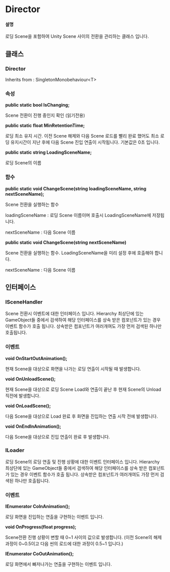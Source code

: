 # Director



#### 설명

로딩 Scene을 포함하여 Unity Scene 사이의 전환을 관리하는 클래스 입니다.



## 클래스



### Director

Inherits from : SingletonMonobehaviour\<T>



### 속성



**public static bool IsChanging;**

Scene 전환이 진행 중인지 확인 (읽기전용)


**public static float MinRetentionTime;**

로딩 최소 유지 시간. 이전 Scene 해제와 다음 Scene 로드를 빨리 완료 했어도 최소 로딩 유지시간이 지난 후에 다음 Scene 진입 연출이 시작됩니다.
기본값은 0초 입니다.


**public static string LoadingSceneName;**

로딩 Scene의 이름


### 함수



**public static void ChangeScene(string loadingSceneName, string nextSceneName);**

Scene 전환을 실행하는 함수

loadingSceneName : 로딩 Scene 이름이며 호출시 LoadingSceneName에 저장됩니다.

nextSceneName : 다음 Scene 이름



**public static void ChangeScene(string nextSceneName)**

Scene 전환을 실행하는 함수. LoadingSceneName을 미리 설정 후에 호출해야 합니다.

nextSceneName : 다음 Scene 이름



## 인터페이스



### ISceneHandler

Scene 전환시 이벤트에 대한 인터페이스 입니다. Hierarchy 최상단에 있는 GameObject들 중에서 검색하여 해당 인터페이스를 상속 받은 컴포넌트가 있는 경우 이벤트 함수가 호출 됩니다. 상속받은 컴포넌트가 여러개여도 가장 먼저 검색된 하나만 호출됩니다.



### 이벤트



**void OnStartOutAnimation();**

현재 Scene을 대상으로 화면을 나가는 로딩 연출이 시작될 때 발생합니다. 



**void OnUnloadScene();**

현재 Scene을 대상으로 로딩 Scene Load와 연출이 끝난 후 현재 Scene의 Unload 직전에 발생합니다. 



**void OnLoadScene();**

다음 Scene을 대상으로 Load 완료 후 화면을 진입하는 연출 시작 전에 발생합니다.



**void OnEndInAnimation();**

다음 Scene을 대상으로 진입 연출이 완료 후 발생합니다.



### ILoader

로딩 Scene의 로딩 연출 및 진행 상황에 대한 이벤트 인터페이스 입니다. Hierarchy 최상단에 있는 GameObject들 중에서 검색하여 해당 인터페이스를 상속 받은 컴포넌트가 있는 경우 이벤트 함수가 호출 됩니다. 상속받은 컴포넌트가 여러개여도 가장 먼저 검색된 하나만 호출됩니다.



### 이벤트



**IEnumerator CoInAnimation();**

로딩 화면을 진입하는 연출을 구현하는 이벤트 입니다.



**void OnProgress(float progress);**

Scene전환 진행 상황이 변할 때 0~1 사이의 값으로 발생합니다. (이전 Scene의 해제 과정이 0~0.5이고 다음 씬의 로드에 대한 과정이 0.5~1 입니다.)



**IEnumerator CoOutAnimation();**

로딩 화면에서 빠저나가는 연출을 구현하는 이벤트 입니다.
